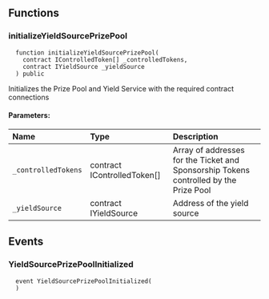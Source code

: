 

## Functions
### initializeYieldSourcePrizePool
```solidity
  function initializeYieldSourcePrizePool(
    contract IControlledToken[] _controlledTokens,
    contract IYieldSource _yieldSource
  ) public
```
Initializes the Prize Pool and Yield Service with the required contract connections


#### Parameters:
| Name | Type | Description                                                          |
| :--- | :--- | :------------------------------------------------------------------- |
|`_controlledTokens` | contract IControlledToken[] | Array of addresses for the Ticket and Sponsorship Tokens controlled by the Prize Pool
|`_yieldSource` | contract IYieldSource | Address of the yield source

## Events
### YieldSourcePrizePoolInitialized
```solidity
  event YieldSourcePrizePoolInitialized(
  )
```




